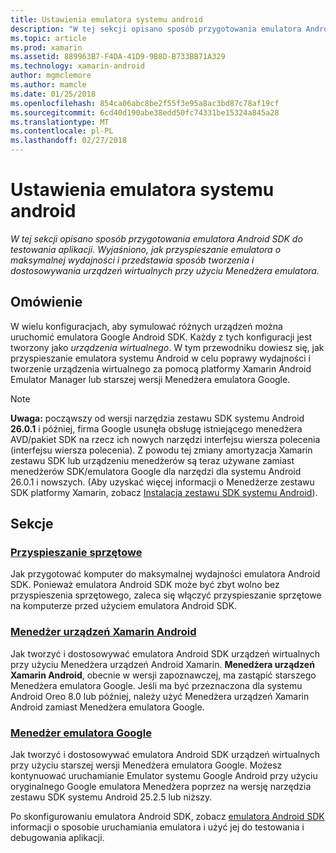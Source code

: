 ```yaml
---
title: Ustawienia emulatora systemu android
description: "W tej sekcji opisano sposób przygotowania emulatora Android SDK do testowania aplikacji. Wyjaśniono, jak przyspieszanie emulatora o maksymalnej wydajności i przedstawia sposób tworzenia i dostosowywania urządzeń wirtualnych przy użyciu Menedżera emulatora."
ms.topic: article
ms.prod: xamarin
ms.assetid: 889963B7-F4DA-41D9-9B8D-B733BB71A329
ms.technology: xamarin-android
author: mgmclemore
ms.author: mamcle
ms.date: 01/25/2018
ms.openlocfilehash: 854ca06abc8be2f55f3e95a8ac3bd87c78af19cf
ms.sourcegitcommit: 6cd40d190abe38edd50fc74331be15324a845a28
ms.translationtype: MT
ms.contentlocale: pl-PL
ms.lasthandoff: 02/27/2018
---
```

# <a name="android-emulator-setup"></a>Ustawienia emulatora systemu android

_W tej sekcji opisano sposób przygotowania emulatora Android SDK do testowania aplikacji. Wyjaśniono, jak przyspieszanie emulatora o maksymalnej wydajności i przedstawia sposób tworzenia i dostosowywania urządzeń wirtualnych przy użyciu Menedżera emulatora._


## <a name="overview"></a>Omówienie

W wielu konfiguracjach, aby symulować różnych urządzeń można uruchomić emulatora Google Android SDK. Każdy z tych konfiguracji jest tworzony jako _urządzenia wirtualnego_. W tym przewodniku dowiesz się, jak przyspieszanie emulatora systemu Android w celu poprawy wydajności i tworzenie urządzenia wirtualnego za pomocą platformy Xamarin Android Emulator Manager lub starszej wersji Menedżera emulatora Google.


> [!NOTE]
> **Uwaga:** począwszy od wersji narzędzia zestawu SDK systemu Android **26.0.1** i później, firma Google usunęła obsługę istniejącego menedżera AVD/pakiet SDK na rzecz ich nowych narzędzi interfejsu wiersza polecenia (interfejsu wiersza polecenia). Z powodu tej zmiany amortyzacja Xamarin zestawu SDK lub urządzeniu menedżerów są teraz używane zamiast menedżerów SDK/emulatora Google dla narzędzi dla systemu Android 26.0.1 i nowszych. (Aby uzyskać więcej informacji o Menedżerze zestawu SDK platformy Xamarin, zobacz [Instalacja zestawu SDK systemu Android](~/android/get-started/installation/android-sdk.md)).


## <a name="sections"></a>Sekcje

### <a name="hardware-accelerationandroidget-startedinstallationandroid-emulatorhardware-accelerationmd"></a>[Przyspieszanie sprzętowe](~/android/get-started/installation/android-emulator/hardware-acceleration.md)

Jak przygotować komputer do maksymalnej wydajności emulatora Android SDK. Ponieważ emulatora Android SDK może być zbyt wolno bez przyspieszenia sprzętowego, zaleca się włączyć przyspieszanie sprzętowe na komputerze przed użyciem emulatora Android SDK.

### <a name="xamarin-android-device-managerandroidget-startedinstallationandroid-emulatorxamarin-device-managermd"></a>[Menedżer urządzeń Xamarin Android](~/android/get-started/installation/android-emulator/xamarin-device-manager.md)

Jak tworzyć i dostosowywać emulatora Android SDK urządzeń wirtualnych przy użyciu Menedżera urządzeń Android Xamarin. **Menedżera urządzeń Xamarin Android**, obecnie w wersji zapoznawczej, ma zastąpić starszego Menedżera emulatora Google. Jeśli ma być przeznaczona dla systemu Android Oreo 8.0 lub później, należy użyć Menedżera urządzeń Xamarin Android zamiast Menedżera emulatora Google.

### <a name="google-emulator-managerandroidget-startedinstallationandroid-emulatorgoogle-emulator-managermd"></a>[Menedżer emulatora Google](~/android/get-started/installation/android-emulator/google-emulator-manager.md)

Jak tworzyć i dostosowywać emulatora Android SDK urządzeń wirtualnych przy użyciu starszej wersji Menedżera emulatora Google. Możesz kontynuować uruchamianie Emulator systemu Google Android przy użyciu oryginalnego Google emulatora Menedżera poprzez na wersję narzędzia zestawu SDK systemu Android 25.2.5 lub niższy.

Po skonfigurowaniu emulatora Android SDK, zobacz [emulatora Android SDK](~/android/deploy-test/debugging/android-sdk-emulator/index.md) informacji o sposobie uruchamiania emulatora i użyć jej do testowania i debugowania aplikacji.
